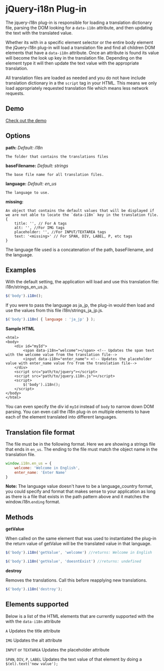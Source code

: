 jQuery-i18n Plug-in
==================

The jquery-i18n plug-in is responsible for loading a translation dictionary file, parsing the DOM looking for a `data-i18n` attribute, and then updating the text with the translated value.

Whether its with in a specific element selector or the entire body element the jQuery-i18n plug-in will load a translation file and find all children DOM elements that have a `data-i18n` attribute. Once an attribute is found its value will become the look up key in the translation file.  Depending on the element type it will then update the text value with the appropriate translation. 

All translation files are loaded as needed and you do not have include translation dictionary in a the `script` tag in your HTML. This means we only load appropriately requested translation file which means less network requests.

Demo
----
[Check out the demo](http://www.terrymooreii.com/localization)



Options
-------

**path:** _Default: i18n_
```
The folder that contains the translations files
```

**baseFilename:** _Default: strings_
```
The base file name for all translation files.
```

**language:** _Default: en_us_
```
The language to use.
```

**missing:** 
```
An object that contains the default values that will be displayed if we are not able to locate the `data-i18n` key in the translation file.
{
	title: '', // For A tags
	alt: '', //For IMG tags
	placeholder: '', //For INPUT/TEXTAREA tags
	text: '<missing>' // For SPAN, DIV, LABEL, P, etc tags
}
```

The language file used is a concatenation of the path, baseFilename, and the language. 



Examples 
--------

With the default setting, the application will load and use this translation file: i18n/strings_en_us.js.
```javascript
$('body').i18n();
```

If you were to pass the language as ja_jp, the plug-in would then load and use the values from this file i18n/strings_ja_jp.js.
```javascript
$('body').i18n( { language : 'ja_jp' } );
```

**Sample HTML**
```
<html>
<body>
    <div id="myId">
    	<span data-i18n="welcome"></span> <!-- Updates the span text with the welcome value from the translation file-->
        <input data-i18n="enter_name"> <!-- Updates the placeholder value with enter_name value fro from the translation file-->
	</div>
	<script src="path/to/jquery"></script>
	<script src="path/to/jquery.i18n.js"></script>
	<script>
		$('body').i18n();
	</script>
</body>
</html>
```

You can even specify the div id `myId` instead of `body` to narrow down DOM parsing.  You can even call the i18n plug-in on multiple elements to have each of the element translated into different languages. 


Translation file format
-----------------------

The file must be in the following format. 
Here we are showing a strings file that ends in `en_us`. The ending to the file must match the object name in the translation file.

```javascript
window.i18n.en_us = {
	welcome: 'Welcome in English', 
	enter_name: 'Enter Name'
}
```

**Note:** The language value doesn't have to be a language_country format, you could specify and format that makes sense to your application as long as there is a file that exists in the path pattern above and it matches the window.i18n.`ending` format.

Methods
-------

**getValue**

When called on the same element that was used to instantiated the plug-in the return value of getValue will be the translated value in that language.

```javascript
$('body').i18n('getValue', 'welcome') //returns: Welcome in English
```
```javascript
$('body').i18n('getValue', 'doesntExist') //returns: undefined
```

**destroy**

Removes the translations.  Call this before reapplying new translations.

```javascript
$('body').i18n('destroy');
```

Elements supported 
------------------

Below is a list of the HTML elements that are currently supported with the with the `data-i18n` attribute

`A` 
Updates the title attribute

`IMG`
Updates the alt attribute

`INPUT` or `TEXTAREA`
Updates the placeholder attribute

`SPAN`, `DIV`, `P`, `LABEL`
Updates the text value of that element by doing a `$(el).text('new value');` 


